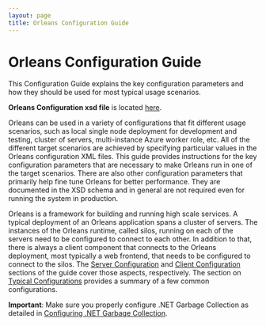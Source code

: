 ```yaml
---
layout: page
title: Orleans Configuration Guide
---
```


# Orleans Configuration Guide

This Configuration Guide explains the key configuration parameters and how they should be used for most typical usage scenarios.

**Orleans Configuration xsd file** is located [here](https://github.com/dotnet/orleans/blob/master/src/Orleans/Configuration/OrleansConfiguration.xsd).

Orleans can be used in a variety of configurations that fit different usage scenarios, such as local single node deployment for development and testing, cluster of servers, multi-instance Azure worker role, etc. All of the different target scenarios are achieved by specifying particular values in the Orleans configuration XML files. This guide provides instructions for the key configuration parameters that are necessary to make Orleans run in one of the target scenarios. There are also other configuration parameters that primarily help fine tune Orleans for better performance. They are documented in the XSD schema and in general are not required even for running the system in production.

 Orleans is a framework for building and running high scale services. A typical deployment of an Orleans application spans a cluster of servers. The instances of the Orleans runtime, called silos, running on each of the servers need to be configured to connect to each other. In addition to that, there is always a client component that connects to the Orleans deployment, most typically a web frontend, that needs to be configured to connect to the silos. The [Server Configuration](Server-Configuration.md) and [Client Configuration](Client-Configuration.md) sections of the guide cover those aspects, respectively. The section on [Typical Configurations](Typical-Configurations.md) provides a summary of a few common configurations.

**Important**: Make sure you properly configure .NET Garbage Collection as detailed in [Configuring .NET Garbage Collection](http://dotnet.github.io/orleans/Advanced-Concepts/Configuring-.NET-Garbage-Collection).
